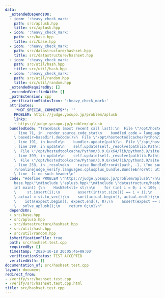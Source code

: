 ```yaml
---
data:
  _extendedDependsOn:
  - icon: ':heavy_check_mark:'
    path: src/aplusb.hpp
    title: src/aplusb.hpp
  - icon: ':heavy_check_mark:'
    path: src/base.hpp
    title: src/base.hpp
  - icon: ':heavy_check_mark:'
    path: src/datastructure/hashset.hpp
    title: src/datastructure/hashset.hpp
  - icon: ':heavy_check_mark:'
    path: src/util/hash.hpp
    title: src/util/hash.hpp
  - icon: ':heavy_check_mark:'
    path: src/util/random.hpp
    title: src/util/random.hpp
  _extendedRequiredBy: []
  _extendedVerifiedWith: []
  _pathExtension: cpp
  _verificationStatusIcon: ':heavy_check_mark:'
  attributes:
    '*NOT_SPECIAL_COMMENTS*': ''
    PROBLEM: https://judge.yosupo.jp/problem/aplusb
    links:
    - https://judge.yosupo.jp/problem/aplusb
  bundledCode: "Traceback (most recent call last):\n  File \"/opt/hostedtoolcache/Python/3.9.0/x64/lib/python3.9/site-packages/onlinejudge_verify/documentation/build.py\"\
    , line 71, in _render_source_code_stat\n    bundled_code = language.bundle(stat.path,\
    \ basedir=basedir).decode()\n  File \"/opt/hostedtoolcache/Python/3.9.0/x64/lib/python3.9/site-packages/onlinejudge_verify/languages/cplusplus.py\"\
    , line 191, in bundle\n    bundler.update(path)\n  File \"/opt/hostedtoolcache/Python/3.9.0/x64/lib/python3.9/site-packages/onlinejudge_verify/languages/cplusplus_bundle.py\"\
    , line 399, in update\n    self.update(self._resolve(pathlib.Path(included), included_from=path))\n\
    \  File \"/opt/hostedtoolcache/Python/3.9.0/x64/lib/python3.9/site-packages/onlinejudge_verify/languages/cplusplus_bundle.py\"\
    , line 399, in update\n    self.update(self._resolve(pathlib.Path(included), included_from=path))\n\
    \  File \"/opt/hostedtoolcache/Python/3.9.0/x64/lib/python3.9/site-packages/onlinejudge_verify/languages/cplusplus_bundle.py\"\
    , line 258, in _resolve\n    raise BundleErrorAt(path, -1, \"no such header\"\
    )\nonlinejudge_verify.languages.cplusplus_bundle.BundleErrorAt: util/hash.hpp:\
    \ line -1: no such header\n"
  code: "#define PROBLEM \"https://judge.yosupo.jp/problem/aplusb\"\n\n#include \"\
    base.hpp\"\n#include \"aplusb.hpp\"\n#include \"datastructure/hashset.hpp\"\n\n\
    int main() {\n    HashSet<ll> st;\n\n    for (int i = 0; i < 100; i++) {\n   \
    \     st.insert(i);\n        assert(int(st.size()) == i + 1);\n    }\n    auto\
    \ actual = st.to_vec();\n    sort(actual.begin(), actual.end());\n    V<int> expect(100);\n\
    \    iota(expect.begin(), expect.end(), 0);\n    assert(expect == actual);\n \
    \   solve_aplusb();\n    return 0;\n}\n"
  dependsOn:
  - src/base.hpp
  - src/aplusb.hpp
  - src/datastructure/hashset.hpp
  - src/util/hash.hpp
  - src/util/random.hpp
  isVerificationFile: true
  path: src/hashset.test.cpp
  requiredBy: []
  timestamp: '2020-10-18 20:05:46+09:00'
  verificationStatus: TEST_ACCEPTED
  verifiedWith: []
documentation_of: src/hashset.test.cpp
layout: document
redirect_from:
- /verify/src/hashset.test.cpp
- /verify/src/hashset.test.cpp.html
title: src/hashset.test.cpp
---
```

